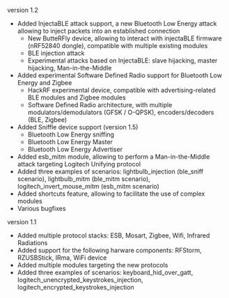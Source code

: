 version 1.2

* Added InjectaBLE attack support, a new Bluetooth Low Energy attack allowing to inject packets into an established connection
	* New ButteRFly device, allowing to interact with injectaBLE firmware (nRF52840 dongle), compatible with multiple existing modules
	* BLE injection attack
	* Experimental attacks based on InjectaBLE: slave hijacking, master hijacking, Man-in-the-Middle
* Added experimental Software Defined Radio support for Bluetooth Low Energy and Zigbee
	* HackRF experimental device, compatible with advertising-related BLE modules and Zigbee modules
	* Software Defined Radio architecture, with multiple modulators/demodulators (GFSK / O-QPSK), encoders/decoders (BLE, Zigbee)
* Added Sniffle device support (version 1.5)
	* Bluetooth Low Energy sniffing
	* Bluetooth Low Energy Master
 	* Bluetooth Low Energy Advertiser
* Added esb\_mitm module, allowing to perform a Man-in-the-Middle attack targeting Logitech Unifying protocol
* Added three examples of scenarios: lightbulb\_injection (ble\_sniff scenario), lightbulb\_mitm (ble\_mitm scenario), logitech\_invert\_mouse\_mitm (esb\_mitm scenario)
* Added shortcuts feature, allowing to facilitate the use of complex modules
* Various bugfixes

version 1.1

* Added multiple protocol stacks: ESB, Mosart, Zigbee, Wifi, Infrared Radiations
* Added support for the following harware components: RFStorm, RZUSBStick, IRma, WiFi device
* Added multiple modules targeting the new protocols
* Added three examples of scenarios: keyboard\_hid\_over\_gatt, logitech\_unencrypted\_keystrokes\_injection, logitech\_encrypted\_keystrokes\_injection
